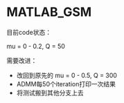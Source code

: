 # MATLAB_GSM

目前code状态：

mu = 0 - 0.2, Q = 50

需要改进：

- 改回到原先的 mu = 0 - 0.5, Q = 300
- ADMM每50个iteration打印一次结果
- 将测试搬到其他分支上去
